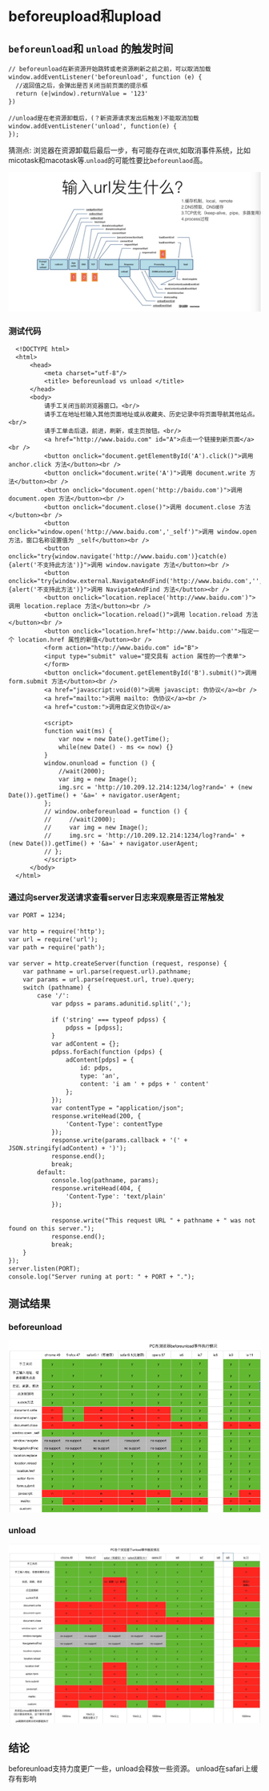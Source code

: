 # beforeupload和upload


## `beforeunload`和 `unload` 的触发时间
    
    // beforeunload在新资源开始跳转或老资源刷新之前之前，可以取消加载
    window.addEventListener('beforeunload', function (e) {
      //返回值之后，会弹出是否关闭当前页面的提示框
      return (e|window).returnValue = '123'
    })

    //unload是在老资源卸载后，(？新资源请求发出后触发)不能取消加载
    window.addEventListener('unload', function(e) {
    });

猜测点: 浏览器在资源卸载后最后一步，有可能存在`调优`,如取消事件系统，比如micotask和macotask等.`unload`的可能性要比`beforeunlaod`高。

![20190809234916.png](https://raw.githubusercontent.com/LiDengHui/images/master/img20190809234916.png)

### 测试代码

      <!DOCTYPE html>
      <html>
          <head>
              <meta charset="utf-8"/>
              <title> beforeunload vs unload </title>
          </head>
          <body>
              请手工关闭当前浏览器窗口。<br/>
              请手工在地址栏输入其他页面地址或从收藏夹、历史记录中将页面导航其他站点。<br/>
              请手工单击后退，前进，刷新，或主页按钮。<br/>
              <a href="http://www.baidu.com" id="A">点击一个链接到新页面</a><br />
              <button onclick="document.getElementById('A').click()">调用 anchor.click 方法</button><br />
              <button onclick="document.write('A')">调用 document.write 方法</button><br />
              <button onclick="document.open('http://baidu.com')">调用 document.open 方法</button><br />
              <button onclick="document.close()">调用 document.close 方法</button><br />
              <button onclick="window.open('http://www.baidu.com','_self')">调用 window.open方法，窗口名称设置值为 _self</button><br />
              <button onclick="try{window.navigate('http://www.baidu.com')}catch(e){alert('不支持此方法')}">调用 window.navigate 方法</button><br />
              <button onclick="try{window.external.NavigateAndFind('http://www.baidu.com','','')}catch(e){alert('不支持此方法')}">调用 NavigateAndFind 方法</button><br />
              <button onclick="location.replace('http://www.baidu.com')">调用 location.replace 方法</button><br />
              <button onclick="location.reload()">调用 location.reload 方法</button><br />
              <button onclick="location.href='http://www.baidu.com'">指定一个 location.href 属性的新值</button><br />
              <form action="http://www.baidu.com" id="B">
              <input type="submit" value="提交具有 action 属性的一个表单">
              </form>
              <button onclick="document.getElementById('B').submit()">调用 form.submit 方法</button><br />
              <a href="javascript:void(0)">调用 javascipt: 伪协议</a><br />
              <a href="mailto:">调用 mailto: 伪协议</a><br />
              <a href="custom:">调用自定义伪协议</a>

              <script>
              function wait(ms) {
                  var now = new Date().getTime();
                  while(new Date() - ms <= now) {}
              }
              window.onunload = function () {
                  //wait(2000);
                  var img = new Image();
                  img.src = 'http://10.209.12.214:1234/log?rand=' + (new Date()).getTime() + '&a=' + navigator.userAgent;
              };
              // window.onbeforeunload = function () {
              //     //wait(2000);
              //     var img = new Image();
              //     img.src = 'http://10.209.12.214:1234/log?rand=' + (new Date()).getTime() + '&a=' + navigator.userAgent;
              // };
              </script>
          </body>
      </html>

### 通过向server发送请求查看server日志来观察是否正常触发

    var PORT = 1234;

    var http = require('http');
    var url = require('url');
    var path = require('path');

    var server = http.createServer(function (request, response) {
        var pathname = url.parse(request.url).pathname;
        var params = url.parse(request.url, true).query;
        switch (pathname) {
            case '/':
                var pdpss = params.adunitid.split(',');
                
                if ('string' === typeof pdpss) {
                    pdpss = [pdpss];
                }
                var adContent = {};
                pdpss.forEach(function (pdps) {
                    adContent[pdps] = {
                        id: pdps,
                        type: 'an',
                        content: 'i am ' + pdps + ' content'
                    };
                });
                var contentType = "application/json";
                response.writeHead(200, {
                    'Content-Type': contentType
                });
                response.write(params.callback + '(' + JSON.stringify(adContent) + ')');
                response.end();
                break;
            default:
                console.log(pathname, params);
                response.writeHead(404, {
                    'Content-Type': 'text/plain'
                });

                response.write("This request URL " + pathname + " was not found on this server.");
                response.end();
                break;
        }
    });
    server.listen(PORT);
    console.log("Server runing at port: " + PORT + ".");

## 测试结果

### beforeunload

![20190809235806.png](https://raw.githubusercontent.com/LiDengHui/images/master/img20190809235806.png)

### unload

![20190809235836.png](https://raw.githubusercontent.com/LiDengHui/images/master/img20190809235836.png)

## 结论

beforeunload支持力度更广一些，unload会释放一些资源。 unload在safari上缓存有影响
